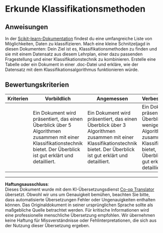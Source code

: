 <!--
CO_OP_TRANSLATOR_METADATA:
{
  "original_hash": "b2a01912beb24cfb0007f83594dba801",
  "translation_date": "2025-09-03T21:56:15+00:00",
  "source_file": "4-Classification/1-Introduction/assignment.md",
  "language_code": "de"
}
-->
# Erkunde Klassifikationsmethoden

## Anweisungen

In der [Scikit-learn-Dokumentation](https://scikit-learn.org/stable/supervised_learning.html) findest du eine umfangreiche Liste von Möglichkeiten, Daten zu klassifizieren. Mach eine kleine Schnitzeljagd in diesen Dokumenten: Dein Ziel ist es, Klassifikationsmethoden zu finden und sie mit einem Datensatz aus diesem Lehrplan, einer dazu passenden Fragestellung und einer Klassifikationstechnik zu kombinieren. Erstelle eine Tabelle oder ein Dokument in einer .doc-Datei und erkläre, wie der Datensatz mit dem Klassifikationsalgorithmus funktionieren würde.

## Bewertungskriterien

| Kriterien | Vorbildlich                                                                                                                        | Angemessen                                                                                                                         | Verbesserungswürdig                                                                                                                                           |
| --------- | ----------------------------------------------------------------------------------------------------------------------------------- | ---------------------------------------------------------------------------------------------------------------------------------- | ------------------------------------------------------------------------------------------------------------------------------------------------------------- |
|           | Ein Dokument wird präsentiert, das einen Überblick über 5 Algorithmen zusammen mit einer Klassifikationstechnik bietet. Der Überblick ist gut erklärt und detailliert. | Ein Dokument wird präsentiert, das einen Überblick über 3 Algorithmen zusammen mit einer Klassifikationstechnik bietet. Der Überblick ist gut erklärt und detailliert. | Ein Dokument wird präsentiert, das einen Überblick über weniger als drei Algorithmen zusammen mit einer Klassifikationstechnik bietet, und der Überblick ist weder gut erklärt noch detailliert. |

---

**Haftungsausschluss**:  
Dieses Dokument wurde mit dem KI-Übersetzungsdienst [Co-op Translator](https://github.com/Azure/co-op-translator) übersetzt. Obwohl wir uns um Genauigkeit bemühen, beachten Sie bitte, dass automatisierte Übersetzungen Fehler oder Ungenauigkeiten enthalten können. Das Originaldokument in seiner ursprünglichen Sprache sollte als maßgebliche Quelle betrachtet werden. Für kritische Informationen wird eine professionelle menschliche Übersetzung empfohlen. Wir übernehmen keine Haftung für Missverständnisse oder Fehlinterpretationen, die sich aus der Nutzung dieser Übersetzung ergeben.